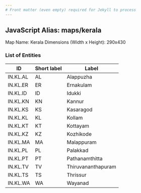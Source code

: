 ```yaml
---
# Front matter (even empty) required for Jekyll to process
---
```


## JavaScript Alias: maps/kerala

Map Name: Kerala
Dimensions (Width x Height): 290x430





### List of Entities

ID | Short label | Label
---|---|---|
IN.KL.AL|AL|Alappuzha
IN.KL.ER|ER|Ernakulam
IN.KL.ID|ID|Idukki
IN.KL.KN|KN|Kannur
IN.KL.KS|KS|Kasaragod
IN.KL.KL|KL|Kollam
IN.KL.KT|KT|Kottayam
IN.KL.KZ|KZ|Kozhikode
IN.KL.MA|MA|Malappuram
IN.KL.PL|PL|Palakkad
IN.KL.PT|PT|Pathanamthitta
IN.KL.TV|TV|Thiruvananthapuram
IN.KL.TS|TS|Thrissur
IN.KL.WA|WA|Wayanad


